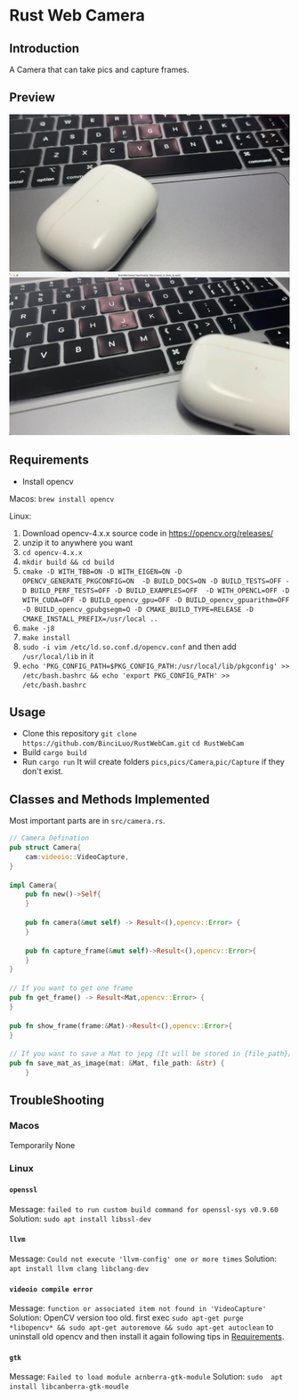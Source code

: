 # Rust Web Camera
## Introduction
A Camera that can take pics and capture frames.
## Preview 
![](for_readme/2023-06-23%5B17%3A56%3A24%5D.jpeg)
![](for_readme/3201687514247_.pic.jpg)

<span id="Requirements"></span>
## Requirements
- Install opencv 

Macos: 
`brew install opencv` 

Linux: 
1. Download opencv-4.x.x source code in https://opencv.org/releases/
2. unzip it to anywhere you want
3. `cd opencv-4.x.x`
4. `mkdir build && cd build`
5. `cmake -D WITH_TBB=ON -D WITH_EIGEN=ON -D OPENCV_GENERATE_PKGCONFIG=ON  -D BUILD_DOCS=ON -D BUILD_TESTS=OFF -D BUILD_PERF_TESTS=OFF -D BUILD_EXAMPLES=OFF  -D WITH_OPENCL=OFF -D WITH_CUDA=OFF -D BUILD_opencv_gpu=OFF -D BUILD_opencv_gpuarithm=OFF -D BUILD_opencv_gpubgsegm=O -D CMAKE_BUILD_TYPE=RELEASE -D CMAKE_INSTALL_PREFIX=/usr/local ..`
6. `make -j8`
7. `make install`
8. `sudo -i vim /etc/ld.so.conf.d/opencv.conf` and then add `/usr/local/lib` in it
9. `echo 'PKG_CONFIG_PATH=$PKG_CONFIG_PATH:/usr/local/lib/pkgconfig' >> /etc/bash.bashrc && echo 'export PKG_CONFIG_PATH' >> /etc/bash.bashrc`
## Usage
- Clone this repository 
`git clone https://github.com/BinciLuo/RustWebCam.git` 
`cd RustWebCam`
- Build 
`cargo build`
- Run 
`cargo run` 
It wiil create folders `pics`,`pics/Camera`,`pic/Capture` if they don't exist.

## Classes and Methods Implemented
Most important parts are in `src/camera.rs`.
```Rust
// Camera Defination
pub struct Camera{
    cam:videoio::VideoCapture,
}

impl Camera{
    pub fn new()->Self{
    }

    pub fn camera(&mut self) -> Result<(),opencv::Error> {
    }

    pub fn capture_frame(&mut self)->Result<(),opencv::Error>{
    }
}

// If you want to get one frame
pub fn get_frame() -> Result<Mat,opencv::Error> {
}

pub fn show_frame(frame:&Mat)->Result<(),opencv::Error>{
}

// If you want to save a Mat to jepg (It will be stored in {file_path}/{"%Y-%m-%d[%H:%M:%S]"}.jpeg)
pub fn save_mat_as_image(mat: &Mat, file_path: &str) {
    }
```

## TroubleShooting
### Macos
Temporarily None
### Linux
#### `openssl`
Message: `failed to run custom build command for openssl-sys v0.9.60` 
Solution: `sudo apt install libssl-dev`
#### `llvm`
Message: `Could not execute 'llvm-config' one or more times` 
Solution: `apt install llvm clang libclang-dev`
#### `videoio compile error`
Message: `function or associated item not found in 'VideoCapture'` 
Solution: OpenCV version too old. first exec `sudo apt-get purge *libopencv* && sudo apt-get autoremove && sudo apt-get autoclean` to uninstall old opencv and then install it again following tips in [Requirements](#Requirements).
#### `gtk`
Message: `Failed to load module acnberra-gtk-module` 
Solution: `sudo  apt install libcanberra-gtk-moudle`
